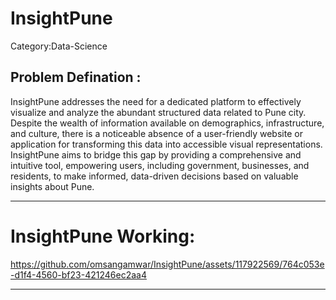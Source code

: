 # InsightPune

Category:Data-Science

Problem Defination :
-------------------------------------------------------------------------------------------------------------------------------------------------------------------------------------------------------------
InsightPune addresses the need for a dedicated platform to effectively visualize and analyze the abundant structured data related to Pune city. Despite the wealth of information available on demographics, infrastructure, and culture, there is a noticeable absence of a user-friendly website or application for transforming this data into accessible visual representations. InsightPune aims to bridge this gap by providing a comprehensive and intuitive tool, empowering users, including government, businesses, and residents, to make informed, data-driven decisions based on valuable insights about Pune.

-----------------------------------------------------------------------------------------------------------------------------------------------------------------------------------------------
# InsightPune Working:
https://github.com/omsangamwar/InsightPune/assets/117922569/764c053e-d1f4-4560-bf23-421246ec2aa4

-------------------------------------------------------------------------------------------------------------------------------------------------------------------------------------------------


